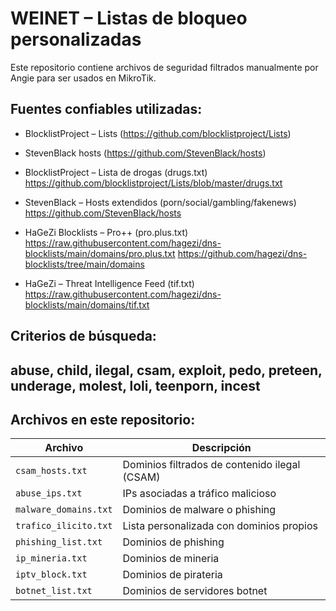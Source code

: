 # WEINET – Listas de bloqueo personalizadas

Este repositorio contiene archivos de seguridad filtrados manualmente por Angie para ser usados en MikroTik.

## Fuentes confiables utilizadas:

- BlocklistProject – Lists (https://github.com/blocklistproject/Lists)
- StevenBlack hosts (https://github.com/StevenBlack/hosts)

- BlocklistProject – Lista de drogas (drugs.txt)
  https://github.com/blocklistproject/Lists/blob/master/drugs.txt
- StevenBlack – Hosts extendidos (porn/social/gambling/fakenews)
  https://github.com/StevenBlack/hosts
- HaGeZi Blocklists – Pro++ (pro.plus.txt)
  https://raw.githubusercontent.com/hagezi/dns-blocklists/main/domains/pro.plus.txt
  https://github.com/hagezi/dns-blocklists/tree/main/domains
- HaGeZi – Threat Intelligence Feed (tif.txt)
  https://raw.githubusercontent.com/hagezi/dns-blocklists/main/domains/tif.txt
  
## Criterios de búsqueda:
## abuse, child, ilegal, csam, exploit, pedo, preteen, underage, molest, loli, teenporn, incest

## Archivos en este repositorio:

| Archivo               | Descripción                               |
|-----------------------|--------------------------------------------|
| `csam_hosts.txt`      | Dominios filtrados de contenido ilegal (CSAM) |
| `abuse_ips.txt`       | IPs asociadas a tráfico malicioso           |
| `malware_domains.txt` | Dominios de malware o phishing              |
| `trafico_ilicito.txt`| Lista personalizada con dominios propios   |
| `phishing_list.txt`| Dominios de phishing    |
| `ip_mineria.txt` | Dominios de mineria         |
| `iptv_block.txt` | Dominios de pirateria         |
| `botnet_list.txt` | Dominios de servidores botnet    |
